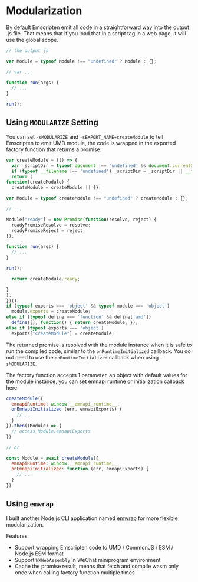 # Modularization

By default Emscripten emit all code in a straightforward way into the output
.js file. That means that if you load that in a script tag in a web
page, it will use the global scope. 

```js
// the output js

var Module = typeof Module !== "undefined" ? Module : {};

// var ...

function run(args) {
  // ...
}

run();
```

## Using `MODULARIZE` Setting

You can set `-sMODULARIZE` and `-sEXPORT_NAME=createModule` to tell Emscripten to
emit UMD module, the code is wrapped in the exported factory function that returns a promise.

```js
var createModule = (() => {
  var _scriptDir = typeof document !== 'undefined' && document.currentScript ? document.currentScript.src : undefined;
  if (typeof __filename !== 'undefined') _scriptDir = _scriptDir || __filename;
  return (
function(createModule) {
  createModule = createModule || {};

var Module = typeof createModule !== "undefined" ? createModule : {};

// ...

Module["ready"] = new Promise(function(resolve, reject) {
  readyPromiseResolve = resolve;
  readyPromiseReject = reject;
});

function run(args) {
  // ...
}

run();

  return createModule.ready;

}
);
})();
if (typeof exports === 'object' && typeof module === 'object')
  module.exports = createModule;
else if (typeof define === 'function' && define['amd'])
  define([], function() { return createModule; });
else if (typeof exports === 'object')
  exports["createModule"] = createModule;
```

The returned promise is resolved with the module instance when it is safe to run the compiled code,
similar to the `onRuntimeInitialized` callback. You do not need to use the
`onRuntimeInitialized` callback when using `-sMODULARIZE`.

The factory function accepts 1 parameter, an object with default values for
the module instance, you can set emnapi runtime or initialization callback here:

```js
createModule({
  emnapiRuntime: window.__emnapi_runtime__,
  onEmnapiInitialized (err, emnapiExports) {
    // ...
  }
}).then((Module) => {
  // access Module.emnapiExports
})

// or

const Module = await createModule({
  emnapiRuntime: window.__emnapi_runtime__,
  onEmnapiInitialized: function (err, emnapiExports) {
    // ...
  }
})
```

## Using `emwrap`

I built another Node.js CLI application named [emwrap](https://github.com/toyobayashi/emwrap) for more flexible modularization.

Features:

- Support wrapping Emscripten code to UMD / CommonJS / ESM / Node.js ESM format
- Support `WXWebAssembly` in WeChat miniprogram environment
- Cache the promise result, means that fetch and compile wasm only once when calling factory function multiple times
